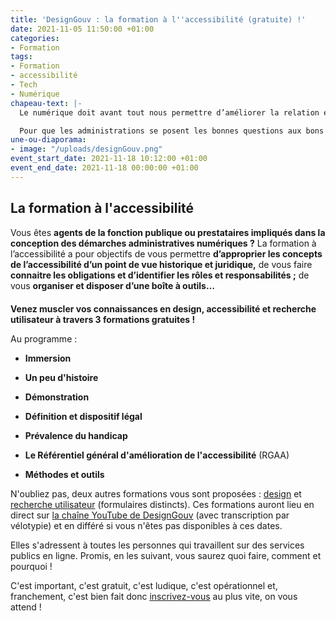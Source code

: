 ```yaml
---
title: 'DesignGouv : la formation à l''accessibilité (gratuite) !'
date: 2021-11-05 11:50:00 +01:00
categories:
- Formation
tags:
- Formation
- accessibilité
- Tech
- Numérique
chapeau-text: |-
  Le numérique doit avant tout nous permettre d’améliorer la relation entre les citoyens et l’administration, à travers des services simples, accessibles et humains. Ces services doivent s’adresser à toutes et tous, quels que soient nos particularités et nos usages.

  Pour que les administrations se posent les bonnes questions aux bons moments, pour qu'elles prennent les bonnes décisions avec les bonnes méthodes et les bons outils, pour qu'elles travaillent avec les bons interlocuteurs, le pôle **Design des services numériques** de la Direction interministérielle du numérique (DINUM) propose **trois formations gratuites indispensables** : la formation accessibilité, la formation design, et la formation recherche utilisateur.
une-ou-diaporama:
- image: "/uploads/designGouv.png"
event_start_date: 2021-11-18 10:12:00 +01:00
event_end_date: 2021-11-18 00:00:00 +01:00
---
```


## La formation à l'accessibilité

Vous êtes **agents de la  fonction publique ou prestataires impliqués dans la conception des démarches administratives numériques ?** La formation à l’accessibilité a pour objectifs de vous permettre **d’approprier les concepts de l’accessibilité d’un point de vue historique et juridique,** de vous faire **connaitre les obligations et d’identifier les rôles et responsabilités ;** de vous **organiser et disposer d’une boîte à outils…**

<div class="encadre noir"><p style="margin-top: 20px"><b>Venez muscler vos connaissances en design, accessibilité et recherche utilisateur à travers 3 formations gratuites !</b></p></div>

Au programme :

* **Immersion**

* **Un peu d'histoire**

* **Démonstration**

* **Définition et dispositif légal**

* **Prévalence du handicap**

* **Le Référentiel général d'amélioration de l'accessibilité** (RGAA)

* **Méthodes et outils**

N'oubliez pas, deux autres formations vous sont proposées : [design](https://design.numerique.gouv.fr/formations/accessibilite/) et [recherche utilisateur](https://design.numerique.gouv.fr/formations/recherche-utilisateur/) (formulaires distincts). Ces formations auront lieu en direct sur [la chaîne YouTube de DesignGouv](https://www.youtube.com/channel/UCMH9lC8dSlRVRfb0LoKuJZw/featured) (avec transcription par vélotypie) et en différé si vous n'êtes pas disponibles à ces dates.

Elles s'adressent à toutes les personnes qui travaillent sur des services publics en ligne. Promis, en les suivant, vous saurez quoi faire, comment et pourquoi !

C'est important, c'est gratuit, c'est ludique, c'est opérationnel et, franchement, c'est bien fait donc [inscrivez-vous](https://design.numerique.gouv.fr/formations/accessibilite/) au plus vite, on vous attend !